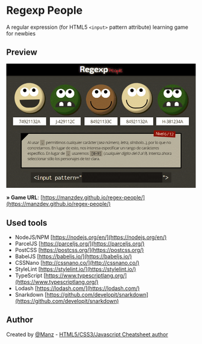 # Regexp People

A regular expression (for HTML5 `<input>` pattern attribute) learning game for newbies

## Preview

![Regexp People Game](docs/regexp-game.gif)

**» Game URL**: [https://manzdev.github.io/regex-people/](https://manzdev.github.io/regex-people/)

## Used tools

- NodeJS/NPM [https://nodejs.org/en/](https://nodejs.org/en/)
- ParcelJS [https://parceljs.org/](https://parceljs.org/)
- PostCSS [https://postcss.org/](https://postcss.org/)
- BabelJS [https://babeljs.io/](https://babeljs.io/)
- CSSNano [http://cssnano.co/](http://cssnano.co/)
- StyleLint [https://stylelint.io/](https://stylelint.io/)
- TypeScript [https://www.typescriptlang.org/](https://www.typescriptlang.org/)
- Lodash [https://lodash.com/](https://lodash.com/)
- Snarkdown [https://github.com/developit/snarkdown](https://github.com/developit/snarkdown)

## Author

Created by [@Manz](https://twitter.com/Manz) - [HTML5/CSS3/Javascript Cheatsheet author](https://lenguajehtml.com/)